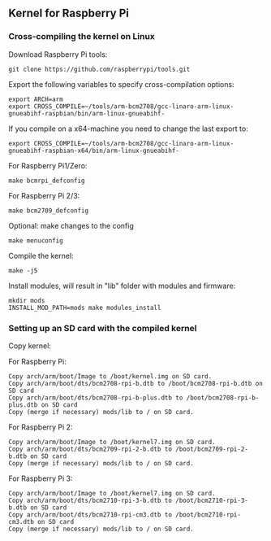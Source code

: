 ## Kernel for Raspberry Pi

### Cross-compiling the kernel on Linux

Download Raspberry Pi tools:
```
git clone https://github.com/raspberrypi/tools.git
```

Export the following variables to specify cross-compilation options:
```
export ARCH=arm 
export CROSS_COMPILE=~/tools/arm-bcm2708/gcc-linaro-arm-linux-gnueabihf-raspbian/bin/arm-linux-gnueabihf-
```

If you compile on a x64-machine you need to change the last export to: 
```
export CROSS_COMPILE=~/tools/arm-bcm2708/gcc-linaro-arm-linux-gnueabihf-raspbian-x64/bin/arm-linux-gnueabihf-
```

For Raspberry Pi1/Zero:
```
make bcmrpi_defconfig
```

For Raspberry Pi 2/3:
```
make bcm2709_defconfig
```

Optional: make changes to the config
```
make menuconfig
```

Compile the kernel:
```
make -j5
```

Install modules, will result in "lib" folder with modules and firmware:
```
mkdir mods
INSTALL_MOD_PATH=mods make modules_install
```

### Setting up an SD card with the compiled kernel

Copy kernel:

For Raspberry Pi:
```
Copy arch/arm/boot/Image to /boot/kernel.img on SD card.
Copy arch/arm/boot/dts/bcm2708-rpi-b.dtb to /boot/bcm2708-rpi-b.dtb on SD card
Copy arch/arm/boot/dts/bcm2708-rpi-b-plus.dtb to /boot/bcm2708-rpi-b-plus.dtb on SD card
Copy (merge if necessary) mods/lib to / on SD card.
```

For Raspberry Pi 2:
```
Copy arch/arm/boot/Image to /boot/kernel7.img on SD card.
Copy arch/arm/boot/dts/bcm2709-rpi-2-b.dtb to /boot/bcm2709-rpi-2-b.dtb on SD card
Copy (merge if necessary) mods/lib to / on SD card.
```

For Raspberry Pi 3:

```
Copy arch/arm/boot/Image to /boot/kernel7.img on SD card.
Copy arch/arm/boot/dts/bcm2710-rpi-3-b.dtb to /boot/bcm2710-rpi-3-b.dtb on SD card
Copy arch/arm/boot/dts/bcm2710-rpi-cm3.dtb to /boot/bcm2710-rpi-cm3.dtb on SD card
Copy (merge if necessary) mods/lib to / on SD card.
```

